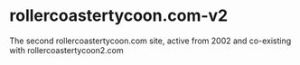 # rollercoastertycoon.com-v2
The second rollercoastertycoon.com site, active from 2002 and co-existing with rollercoastertycoon2.com
